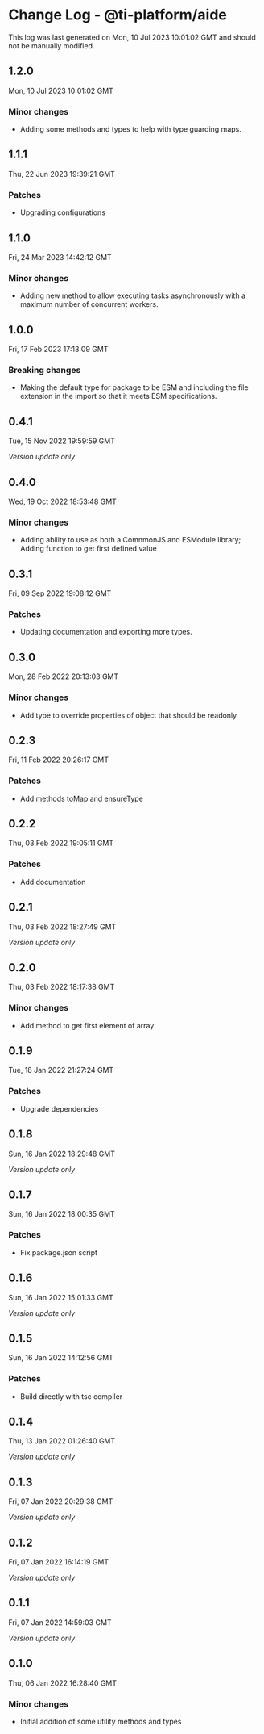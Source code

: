 # Change Log - @ti-platform/aide

This log was last generated on Mon, 10 Jul 2023 10:01:02 GMT and should not be manually modified.

## 1.2.0
Mon, 10 Jul 2023 10:01:02 GMT

### Minor changes

- Adding some methods and types to help with type guarding maps.

## 1.1.1
Thu, 22 Jun 2023 19:39:21 GMT

### Patches

- Upgrading configurations

## 1.1.0
Fri, 24 Mar 2023 14:42:12 GMT

### Minor changes

- Adding new method to allow executing tasks asynchronously with a maximum number of concurrent workers.

## 1.0.0
Fri, 17 Feb 2023 17:13:09 GMT

### Breaking changes

- Making the default type for package to be ESM and including the file extension in the import so that it meets ESM specifications.

## 0.4.1
Tue, 15 Nov 2022 19:59:59 GMT

_Version update only_

## 0.4.0
Wed, 19 Oct 2022 18:53:48 GMT

### Minor changes

- Adding ability to use as both a ComnmonJS and ESModule library; Adding function to get first defined value

## 0.3.1
Fri, 09 Sep 2022 19:08:12 GMT

### Patches

- Updating documentation and exporting more types.

## 0.3.0
Mon, 28 Feb 2022 20:13:03 GMT

### Minor changes

- Add type to override properties of object that should be readonly

## 0.2.3
Fri, 11 Feb 2022 20:26:17 GMT

### Patches

- Add methods toMap and ensureType

## 0.2.2
Thu, 03 Feb 2022 19:05:11 GMT

### Patches

- Add documentation

## 0.2.1
Thu, 03 Feb 2022 18:27:49 GMT

_Version update only_

## 0.2.0
Thu, 03 Feb 2022 18:17:38 GMT

### Minor changes

- Add method to get first element of array

## 0.1.9
Tue, 18 Jan 2022 21:27:24 GMT

### Patches

- Upgrade dependencies

## 0.1.8
Sun, 16 Jan 2022 18:29:48 GMT

_Version update only_

## 0.1.7
Sun, 16 Jan 2022 18:00:35 GMT

### Patches

- Fix package.json script

## 0.1.6
Sun, 16 Jan 2022 15:01:33 GMT

_Version update only_

## 0.1.5
Sun, 16 Jan 2022 14:12:56 GMT

### Patches

- Build directly with tsc compiler

## 0.1.4
Thu, 13 Jan 2022 01:26:40 GMT

_Version update only_

## 0.1.3
Fri, 07 Jan 2022 20:29:38 GMT

_Version update only_

## 0.1.2
Fri, 07 Jan 2022 16:14:19 GMT

_Version update only_

## 0.1.1
Fri, 07 Jan 2022 14:59:03 GMT

_Version update only_

## 0.1.0
Thu, 06 Jan 2022 16:28:40 GMT

### Minor changes

- Initial addition of some utility methods and types

